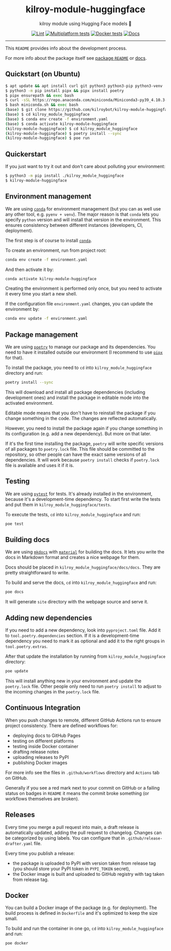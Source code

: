 <h1 align="center">kilroy-module-huggingface</h1>

<div align="center">

kilroy module using Hugging Face models 🤗

[![Lint](https://github.com/kilroybot/kilroy-module-huggingface/actions/workflows/lint.yaml/badge.svg)](https://github.com/kilroybot/kilroy-module-huggingface/actions/workflows/lint.yaml)
[![Multiplatform tests](https://github.com/kilroybot/kilroy-module-huggingface/actions/workflows/test-multiplatform.yaml/badge.svg)](https://github.com/kilroybot/kilroy-module-huggingface/actions/workflows/test-multiplatform.yaml)
[![Docker tests](https://github.com/kilroybot/kilroy-module-huggingface/actions/workflows/test-docker.yaml/badge.svg)](https://github.com/kilroybot/kilroy-module-huggingface/actions/workflows/test-docker.yaml)
[![Docs](https://github.com/kilroybot/kilroy-module-huggingface/actions/workflows/docs.yaml/badge.svg)](https://github.com/kilroybot/kilroy-module-huggingface/actions/workflows/docs.yaml)

</div>

---

This `README` provides info about the development process.

For more info about the package itself see
[package `README`](kilroy_module_huggingface/README.md) or
[docs](https://kilroybot.github.io/kilroy-module-huggingface).

## Quickstart (on Ubuntu)

```sh
$ apt update && apt install curl git python3 python3-pip python3-venv
$ python3 -m pip install pipx && pipx install poetry
$ pipx ensurepath && exec bash
$ curl -sSL https://repo.anaconda.com/miniconda/Miniconda3-py39_4.10.3-Linux-x86_64.sh -o miniconda.sh
$ bash miniconda.sh && exec bash
(base) $ git clone https://github.com/kilroybot/kilroy-module-huggingface
(base) $ cd kilroy_module_huggingface
(base) $ conda env create -f environment.yaml
(base) $ conda activate kilroy-module-huggingface
(kilroy-module-huggingface) $ cd kilroy_module_huggingface
(kilroy-module-huggingface) $ poetry install --sync
(kilroy-module-huggingface) $ poe run
```

## Quickerstart

If you just want to try it out and don't care about polluting your environment:

```sh
$ python3 -m pip install ./kilroy_module_huggingface
$ kilroy-module-huggingface
```

## Environment management

We are using [`conda`](https://conda.io) for environment management
(but you can as well use any other tool, e.g. `pyenv + venv`). The major reason
is that `conda` lets you specify `python` version and will install that version
in the environment. This ensures consistency between different instances
(developers, CI, deployment).

The first step is of course to install [`conda`](https://conda.io).

To create an environment, run from project root:

```sh
conda env create -f environment.yaml
```

And then activate it by:

```sh
conda activate kilroy-module-huggingface
```

Creating the environment is performed only once, but you need to activate it
every time you start a new shell.

If the configuration file `environment.yaml` changes, you can update the
environment by:

```sh
conda env update -f environment.yaml
```

## Package management

We are using [`poetry`](https://python-poetry.org) to manage our package and
its dependencies. You need to have it installed outside our environment
(I recommend to use [`pipx`](https://pipxproject.github.io/pipx) for that).

To install the package, you need to `cd`
into `kilroy_module_huggingface` directory and run:

```sh
poetry install --sync
```

This will download and install all package dependencies (including development
ones) and install the package in editable mode into the activated environment.

Editable mode means that you don't have to reinstall the package if you change
something in the code. The changes are reflected automatically.

However, you need to install the package again if you change something in its
configuration (e.g. add a new dependency). But more on that later.

If it's the first time installing the package, `poetry` will write specific
versions of all packages to `poetry.lock` file. This file should be committed
to the repository, so other people can have the exact same versions of all
dependencies. It will work because `poetry install` checks if `poetry.lock`
file is available and uses it if it is.

## Testing

We are using [`pytest`](https://pytest.org) for tests. It's already installed
in the environment, because it's a development-time dependency. To start first
write the tests and put them in `kilroy_module_huggingface/tests`.

To execute the tests, `cd` into `kilroy_module_huggingface` and run:

```sh
poe test
```

## Building docs

We are using [`mkdocs`](https://www.mkdocs.org)
with [`material`](https://squidfunk.github.io/mkdocs-material)
for building the docs. It lets you write the docs in Markdown format and
creates a nice webpage for them.

Docs should be placed in `kilroy_module_huggingface/docs/docs`. They
are pretty straightforward to write.

To build and serve the docs,
`cd` into `kilroy_module_huggingface` and run:

```sh
poe docs
```

It will generate `site` directory with the webpage source and serve it.

## Adding new dependencies

If you need to add a new dependency, look into `pyproject.toml` file. Add it
to `tool.poetry.dependencies` section. If it is a development-time dependency
you need to mark it as optional and add it to the right groups
in `tool.poetry.extras`.

After that update the installation by running
from `kilroy_module_huggingface` directory:

```sh
poe update
```

This will install anything new in your environment and update the `poetry.lock`
file. Other people only need to run `poetry install` to adjust to the incoming
changes in the `poetry.lock` file.

## Continuous Integration

When you push changes to remote, different GitHub Actions run to ensure project
consistency. There are defined workflows for:

- deploying docs to GitHub Pages
- testing on different platforms
- testing inside Docker container
- drafting release notes
- uploading releases to PyPI
- publishing Docker images

For more info see the files in `.github/workflows` directory and `Actions` tab
on GitHub.

Generally if you see a red mark next to your commit on GitHub or a failing
status on badges in `README`
it means the commit broke something (or workflows themselves are broken).

## Releases

Every time you merge a pull request into main, a draft release is automatically
updated, adding the pull request to changelog. Changes can be categorized by
using labels. You can configure that in `.github/release-drafter.yaml` file.

Every time you publish a release:

- the package is uploaded to PyPI with version taken from release tag (you
  should store your PyPI token in `PYPI_TOKEN` secret),
- the Docker image is built and uploaded to GitHub registry with tag taken from
  release tag.

## Docker

You can build a Docker image of the package (e.g. for deployment). The build
process is defined in `Dockerfile` and it's optimized to keep the size small.

To build and run the container in one go,
`cd` into `kilroy_module_huggingface` and run:

```sh
poe docker
```
